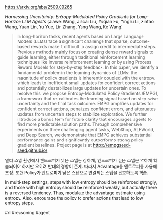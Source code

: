https://arxiv.org/abs/2509.09265

*Harnessing Uncertainty: Entropy-Modulated Policy Gradients for Long-Horizon LLM Agents* (Jiawei Wang, Jiacai Liu, Yuqian Fu, Yingru Li, Xintao Wang, Yuan Lin, Yu Yue, Lin Zhang, Yang Wang, Ke Wang)

> In long-horizon tasks, recent agents based on Large Language Models (LLMs) face a significant challenge that sparse, outcome-based rewards make it difficult to assign credit to intermediate steps. Previous methods mainly focus on creating dense reward signals to guide learning, either through traditional reinforcement learning techniques like inverse reinforcement learning or by using Process Reward Models for step-by-step feedback. In this paper, we identify a fundamental problem in the learning dynamics of LLMs: the magnitude of policy gradients is inherently coupled with the entropy, which leads to inefficient small updates for confident correct actions and potentially destabilizes large updates for uncertain ones. To resolve this, we propose Entropy-Modulated Policy Gradients (EMPG), a framework that re-calibrates the learning signal based on step-wise uncertainty and the final task outcome. EMPG amplifies updates for confident correct actions, penalizes confident errors, and attenuates updates from uncertain steps to stabilize exploration. We further introduce a bonus term for future clarity that encourages agents to find more predictable solution paths. Through comprehensive experiments on three challenging agent tasks, WebShop, ALFWorld, and Deep Search, we demonstrate that EMPG achieves substantial performance gains and significantly outperforms strong policy gradient baselines. Project page is at https://empgseed-seed.github.io/

멀티 스텝 환경에서 엔트로피가 낮은 스텝은 강하게, 엔트로피가 높은 스텝은 약하게 학습되어야 하지만 오히려 반대의 경향이 존재. 따라서 Advantage를 엔트로피를 사용해 조정. 또한 Policy가 엔트로피가 낮은 스텝으로 연결되는 스텝을 선호하도록 학습.

In multi-step settings, steps with low entropy should be reinforced strongly, and those with high entropy should be reinforced weakly, but actually there is a reversed tendency. Thus, modulate the advantage estimate using entropy. Also, encourage the policy to prefer actions that lead to low entropy steps.

#rl #reasoning #agent 